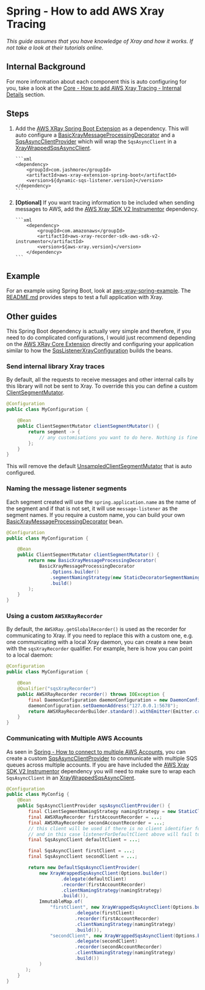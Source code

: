 # Spring - How to add AWS Xray Tracing

_This guide assumes that you have knowledge of Xray and how it works. If not take a look at their tutorials online._

## Internal Background

For more information about each component this is auto configuring for you, take a look at the
[Core - How to add AWS Xray Tracing - Internal Details](../core/core-how-to-add-aws-xray-tracing.md#internal-details) section.

## Steps

1.  Add the [AWS XRay Spring Boot Extension](../../../extensions/aws-xray-extension/spring-boot) as a dependency. This will auto configure
    a [BasicXrayMessageProcessingDecorator](../../../extensions/aws-xray-extension/core/src/main/java/com/jashmore/sqs/extensions/xray/decorator/BasicXrayMessageProcessingDecorator.java)
    and a [SqsAsyncClientProvider](../../../spring/spring-api/src/main/java/com/jashmore/sqs/spring/client/SqsAsyncClientProvider.java) which will wrap
    the `SqsAsyncClient` in a
    [XrayWrappedSqsAsyncClient](../../../extensions/aws-xray-extension/core/src/main/java/com/jashmore/sqs/extensions/xray/client/XrayWrappedSqsAsyncClient.java).

        ```xml
        <dependency>
            <groupId>com.jashmore</groupId>
            <artifactId>aws-xray-extension-spring-boot</artifactId>
            <version>${dynamic-sqs-listener.version}</version>
        </dependency>
        ```

1.  **[Optional]** If you want tracing information to be included when sending messages to AWS, add the
    [AWS Xray SDK V2 Instrumentor](https://github.com/aws/aws-xray-sdk-java/tree/master/aws-xray-recorder-sdk-aws-sdk-v2-instrumentor) dependency.

        ```xml
            <dependency>
                <groupId>com.amazonaws</groupId>
                <artifactId>aws-xray-recorder-sdk-aws-sdk-v2-instrumentor</artifactId>
                <version>${aws-xray.version}</version>
            </dependency>
        ```

## Example

For an example using Spring Boot, look at [aws-xray-spring-example](../../../examples/aws-xray-spring-example). The
[README.md](../../../examples/aws-xray-spring-example/README.md) provides steps to test a full application with Xray.

## Other guides

This Spring Boot dependency is actually very simple and therefore, if you need to do complicated configurations, I would just recommend depending
on the [AWS XRay Core Extension](../../../extensions/aws-xray-extension/core) directly and configuring your application similar to how
the [SqsListenerXrayConfiguration](../../../extensions/aws-xray-extension/spring-boot/src/main/java/com/jashmore/sqs/extensions/xray/spring/SqsListenerXrayConfiguration.java)
builds the beans.

### Send internal library Xray traces

By default, all the requests to receive messages and other internal calls by this library will not be sent to Xray. To override this you can define a
custom [ClientSegmentMutator](../../../extensions/aws-xray-extension/core/src/main/java/com/jashmore/sqs/extensions/xray/client/ClientSegmentMutator.java).

```java
@Configuration
public class MyConfiguration {

    @Bean
    public ClientSegmentMutator clientSegmentMutator() {
        return segment -> {
            // any customisations you want to do here. Nothing is fine too.
        };
    }
}
```

This will remove the
default [UnsampledClientSegmentMutator](../../../extensions/aws-xray-extension/core/src/main/java/com/jashmore/sqs/extensions/xray/client/UnsampledClientSegmentMutator.java)
that is auto configured.

### Naming the message listener segments

Each segment created will use the `spring.application.name` as the name of the segment and if that is not set, it will use `message-listener` as the
segment names. If you require a custom name, you can build your
own [BasicXrayMessageProcessingDecorator](../../../extensions/aws-xray-extension/core/src/main/java/com/jashmore/sqs/extensions/xray/decorator/BasicXrayMessageProcessingDecorator.java)
bean.

```java
@Configuration
public class MyConfiguration {

    @Bean
    public ClientSegmentMutator clientSegmentMutator() {
        return new BasicXrayMessageProcessingDecorator(
            BasicXrayMessageProcessingDecorator
                .Options.builder()
                .segmentNamingStrategy(new StaticDecoratorSegmentNamingStrategy("my-custom-name"))
                .build()
        );
    }
}
```

### Using a custom `AWSXRayRecorder`

By default, the `AWSXRay.getGlobalRecorder()` is used as the recorder for communicating to Xray. If you need to replace this with a custom one, e.g. one
communicating with a local Xray daemon, you can create a new bean with the `sqsXrayRecorder` qualifier. For example, here is how you can point to a local
daemon:

```java
@Configuration
public class MyConfiguration {

    @Bean
    @Qualifier("sqsXrayRecorder")
    public AWSXRayRecorder recorder() throws IOException {
        final DaemonConfiguration daemonConfiguration = new DaemonConfiguration();
        daemonConfiguration.setDaemonAddress("127.0.0.1:5678");
        return AWSXRayRecorderBuilder.standard().withEmitter(Emitter.create(daemonConfiguration)).build();
    }
}
```

### Communicating with Multiple AWS Accounts

As seen in [Spring - How to connect to multiple AWS Accounts](spring-how-to-connect-to-multiple-aws-accounts.md), you can create a custom
[SqsAsyncClientProvider](../../../spring/spring-api/src/main/java/com/jashmore/sqs/spring/client/SqsAsyncClientProvider.java) to communicate with multiple
SQS queues across multiple accounts. If you are have included
the [AWS Xray SDK V2 Instrumentor](https://github.com/aws/aws-xray-sdk-java/tree/master/aws-xray-recorder-sdk-aws-sdk-v2-instrumentor) dependency you will
need to make sure to wrap each `SqsAsyncClient` in an
[XrayWrappedSqsAsyncClient](../../../extensions/aws-xray-extension/core/src/main/java/com/jashmore/sqs/extensions/xray/client/XrayWrappedSqsAsyncClient.java).

```java
@Configuration
public class MyConfig {
    @Bean
    public SqsAsyncClientProvider sqsAsyncClientProvider() {
        final ClientSegmentNamingStrategy namingStrategy = new StaticClientSegmentNamingStrategy("service-name");
        final AWSXRayRecorder firstAccountRecorder = ...;
        final AWSXRayRecorder secondAccountRecorder = ...;
        // this client will be used if there is no client identifier for the listener. Note that this can be null
        // and in this case listenerForDefaultClient above will fail to wrap
        final SqsAsyncClient defaultClient = ...;

        final SqsAsyncClient firstClient = ...;
        final SqsAsyncClient secondClient = ...;

        return new DefaultSqsAsyncClientProvider(
            new XrayWrappedSqsAsyncClient(Options.builder()
                    .delegate(defaultClient)
                    .recorder(firstAccountRecorder)
                    .clientNamingStrategy(namingStrategy)
                    .build()),
            ImmutableMap.of(
                "firstClient", new XrayWrappedSqsAsyncClient(Options.builder()
                         .delegate(firstClient)
                         .recorder(firstAccountRecorder)
                         .clientNamingStrategy(namingStrategy)
                         .build()),
                "secondClient", new XrayWrappedSqsAsyncClient(Options.builder()
                         .delegate(secondClient)
                         .recorder(secondAccountRecorder)
                         .clientNamingStrategy(namingStrategy)
                         .build())
            )
       );
    }
}
```
